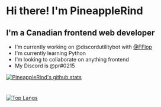 # Hi there! I'm PineappleRind
## I'm a Canadian frontend web developer

- I’m currently working on @discordutilitybot with [@FFlop](https://github.com/fflop)
- I'm currently learning Python
- I’m looking to collaborate on anything frontend
- My Discord is @pr#0215

[![PineappleRind's github stats](https://github-readme-stats.vercel.app/api?username=pineapplerind&count_private=true&include_all_commits=true&theme=vue)](https://github.com/pineapplerind)
#
[![Top Langs](https://github-readme-stats.vercel.app/api/top-langs/?username=pineapplerind&show_icons=true&theme=vue)](https://github.com/pineapplerind)
